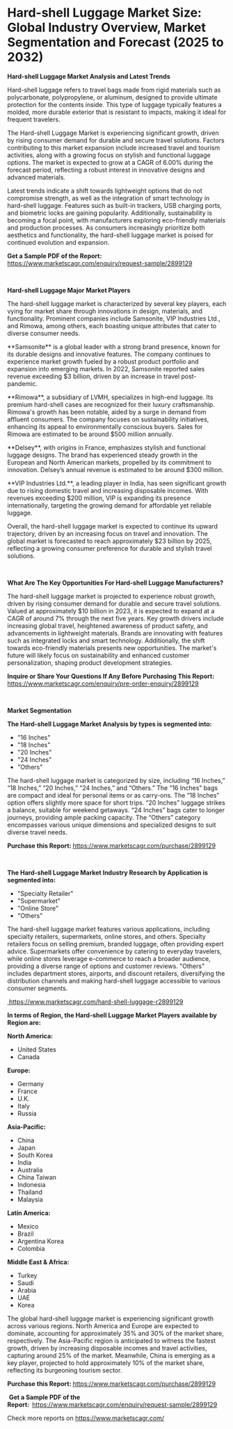 <p><h1>Hard-shell Luggage Market Size: Global Industry Overview, Market Segmentation and Forecast (2025 to 2032)</h1></p><p><strong>Hard-shell Luggage Market Analysis and Latest Trends</strong></p>
<p><p>Hard-shell luggage refers to travel bags made from rigid materials such as polycarbonate, polypropylene, or aluminum, designed to provide ultimate protection for the contents inside. This type of luggage typically features a molded, more durable exterior that is resistant to impacts, making it ideal for frequent travelers.</p><p>The Hard-shell Luggage Market is experiencing significant growth, driven by rising consumer demand for durable and secure travel solutions. Factors contributing to this market expansion include increased travel and tourism activities, along with a growing focus on stylish and functional luggage options. The market is expected to grow at a CAGR of 6.00% during the forecast period, reflecting a robust interest in innovative designs and advanced materials.</p><p>Latest trends indicate a shift towards lightweight options that do not compromise strength, as well as the integration of smart technology in hard-shell luggage. Features such as built-in trackers, USB charging ports, and biometric locks are gaining popularity. Additionally, sustainability is becoming a focal point, with manufacturers exploring eco-friendly materials and production processes. As consumers increasingly prioritize both aesthetics and functionality, the hard-shell luggage market is poised for continued evolution and expansion.</p></p>
<p><strong>Get a Sample PDF of the Report:&nbsp;</strong> <a href="https://www.marketscagr.com/enquiry/request-sample/2899129?utm_campaign=2637&utm_medium=2&utm_source=Github&utm_content=ia&utm_term=15032025&utm_id=hard-shell-luggage">https://www.marketscagr.com/enquiry/request-sample/2899129</a></p>
<p>&nbsp;</p>
<p><strong>Hard-shell Luggage Major Market Players</strong></p>
<p><p>The hard-shell luggage market is characterized by several key players, each vying for market share through innovations in design, materials, and functionality. Prominent companies include Samsonite, VIP Industries Ltd., and Rimowa, among others, each boasting unique attributes that cater to diverse consumer needs.</p><p>**Samsonite** is a global leader with a strong brand presence, known for its durable designs and innovative features. The company continues to experience market growth fueled by a robust product portfolio and expansion into emerging markets. In 2022, Samsonite reported sales revenue exceeding $3 billion, driven by an increase in travel post-pandemic.</p><p>**Rimowa**, a subsidiary of LVMH, specializes in high-end luggage. Its premium hard-shell cases are recognized for their luxury craftsmanship. Rimowa's growth has been notable, aided by a surge in demand from affluent consumers. The company focuses on sustainability initiatives, enhancing its appeal to environmentally conscious buyers. Sales for Rimowa are estimated to be around $500 million annually.</p><p>**Delsey**, with origins in France, emphasizes stylish and functional luggage designs. The brand has experienced steady growth in the European and North American markets, propelled by its commitment to innovation. Delsey’s annual revenue is estimated to be around $300 million.</p><p>**VIP Industries Ltd.**, a leading player in India, has seen significant growth due to rising domestic travel and increasing disposable incomes. With revenues exceeding $200 million, VIP is expanding its presence internationally, targeting the growing demand for affordable yet reliable luggage.</p><p>Overall, the hard-shell luggage market is expected to continue its upward trajectory, driven by an increasing focus on travel and innovation. The global market is forecasted to reach approximately $23 billion by 2025, reflecting a growing consumer preference for durable and stylish travel solutions.</p></p>
<p>&nbsp;</p>
<p><strong>What Are The Key Opportunities For Hard-shell Luggage Manufacturers?</strong></p>
<p><p>The hard-shell luggage market is projected to experience robust growth, driven by rising consumer demand for durable and secure travel solutions. Valued at approximately $10 billion in 2023, it is expected to expand at a CAGR of around 7% through the next five years. Key growth drivers include increasing global travel, heightened awareness of product safety, and advancements in lightweight materials. Brands are innovating with features such as integrated locks and smart technology. Additionally, the shift towards eco-friendly materials presents new opportunities. The market's future will likely focus on sustainability and enhanced customer personalization, shaping product development strategies.</p></p>
<p><strong>Inquire or Share Your Questions If Any Before Purchasing This Report:</strong> <a href="https://www.marketscagr.com/enquiry/pre-order-enquiry/2899129?utm_campaign=2637&utm_medium=2&utm_source=Github&utm_content=ia&utm_term=15032025&utm_id=hard-shell-luggage">https://www.marketscagr.com/enquiry/pre-order-enquiry/2899129</a></p>
<p>&nbsp;</p>
<p><strong>Market Segmentation</strong></p>
<p><strong>The Hard-shell Luggage Market Analysis by types is segmented into:</strong></p>
<p><ul><li>"16 Inches"</li><li>"18 Inches"</li><li>"20 Inches"</li><li>"24 Inches"</li><li>"Others"</li></ul></p>
<p><p>The hard-shell luggage market is categorized by size, including “16 Inches,” “18 Inches,” “20 Inches,” “24 Inches,” and “Others.” The “16 Inches” bags are compact and ideal for personal items or as carry-ons. The “18 Inches” option offers slightly more space for short trips. “20 Inches” luggage strikes a balance, suitable for weekend getaways. “24 Inches” bags cater to longer journeys, providing ample packing capacity. The “Others” category encompasses various unique dimensions and specialized designs to suit diverse travel needs.</p></p>
<p><strong>Purchase this Report:&nbsp;</strong><a href="https://www.marketscagr.com/purchase/2899129?utm_campaign=2637&utm_medium=2&utm_source=Github&utm_content=ia&utm_term=15032025&utm_id=hard-shell-luggage">https://www.marketscagr.com/purchase/2899129</a></p>
<p>&nbsp;</p>
<p><strong>The Hard-shell Luggage Market Industry Research by Application is segmented into:</strong></p>
<p><ul><li>"Specialty Retailer"</li><li>"Supermarket"</li><li>"Online Store"</li><li>"Others"</li></ul></p>
<p><p>The hard-shell luggage market features various applications, including specialty retailers, supermarkets, online stores, and others. Specialty retailers focus on selling premium, branded luggage, often providing expert advice. Supermarkets offer convenience by catering to everyday travelers, while online stores leverage e-commerce to reach a broader audience, providing a diverse range of options and customer reviews. "Others" includes department stores, airports, and discount retailers, diversifying the distribution channels and making hard-shell luggage accessible to various consumer segments.</p></p>
<p><a href="https://www.marketscagr.com/hard-shell-luggage-r2899129?utm_campaign=2637&utm_medium=2&utm_source=Github&utm_content=ia&utm_term=15032025&utm_id=hard-shell-luggage">&nbsp;https://www.marketscagr.com/hard-shell-luggage-r2899129</a></p>
<p><strong>In terms of Region, the Hard-shell Luggage Market Players available by Region are:</strong></p>
<p>
    <p> <strong> North America: </strong>
        <ul>
            <li>United States</li>
            <li>Canada</li>
        </ul>
        </p> 
    <p> <strong> Europe: </strong>
        <ul>
            <li>Germany</li>
            <li>France</li>
            <li>U.K.</li>
            <li>Italy</li>
            <li>Russia</li>
        </ul>
        </p> 
    <p> <strong> Asia-Pacific: </strong>
        <ul>
            <li>China</li>
            <li>Japan</li>
            <li>South Korea</li>
            <li>India</li>
            <li>Australia</li>
            <li>China Taiwan</li>
            <li>Indonesia</li>
            <li>Thailand</li>
            <li>Malaysia</li>
        </ul>
        </p> 
    <p> <strong> Latin America: </strong>
        <ul>
            <li>Mexico</li>
            <li>Brazil</li>
            <li>Argentina Korea</li>
            <li>Colombia</li>
        </ul>
        </p> 
    <p> <strong> Middle East & Africa: </strong>
        <ul>
            <li>Turkey</li>
            <li>Saudi</li>
            <li>Arabia</li>
            <li>UAE</li>
            <li>Korea</li>
        </ul>
    </p>
    </p>
<p><p>The global hard-shell luggage market is experiencing significant growth across various regions. North America and Europe are expected to dominate, accounting for approximately 35% and 30% of the market share, respectively. The Asia-Pacific region is anticipated to witness the fastest growth, driven by increasing disposable incomes and travel activities, capturing around 25% of the market. Meanwhile, China is emerging as a key player, projected to hold approximately 10% of the market share, reflecting its burgeoning tourism sector.</p></p>
<p><strong>Purchase this Report: </strong><a href="https://www.marketscagr.com/purchase/2899129?utm_campaign=2637&utm_medium=2&utm_source=Github&utm_content=ia&utm_term=15032025&utm_id=hard-shell-luggage">https://www.marketscagr.com/purchase/2899129</a></p>
<p>&nbsp;<strong>Get a Sample PDF of the Report:&nbsp;&nbsp;</strong><a href="https://www.marketscagr.com/enquiry/request-sample/2899129?utm_campaign=2637&utm_medium=2&utm_source=Github&utm_content=ia&utm_term=15032025&utm_id=hard-shell-luggage">https://www.marketscagr.com/enquiry/request-sample/2899129</a></p>
<p><strong></strong></p>
<p>Check more reports on <a href="https://www.marketscagr.com/?utm_campaign=2637&utm_medium=2&utm_source=Github&utm_content=ia&utm_term=15032025&utm_id=hard-shell-luggage">https://www.marketscagr.com/</a></p>